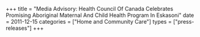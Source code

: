 +++
title = "Media Advisory: Health Council Of Canada Celebrates Promising Aboriginal Maternal And Child Health Program In Eskasoni"
date = 2011-12-15
categories = ["Home and Community Care"]
types = ["press-releases"]
+++
